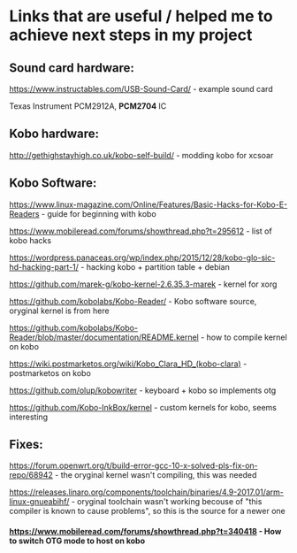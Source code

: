 # Links that are useful / helped me to achieve next steps in my project
## Sound card hardware:
https://www.instructables.com/USB-Sound-Card/ - example sound card

Texas Instrument PCM2912A, **PCM2704** IC

## Kobo hardware:
http://gethighstayhigh.co.uk/kobo-self-build/ - modding kobo for xcsoar

## Kobo Software:
https://www.linux-magazine.com/Online/Features/Basic-Hacks-for-Kobo-E-Readers - guide for beginning with kobo

https://www.mobileread.com/forums/showthread.php?t=295612 - list of kobo hacks

https://wordpress.panaceas.org/wp/index.php/2015/12/28/kobo-glo-sic-hd-hacking-part-1/ - hacking kobo + partition table + debian

https://github.com/marek-g/kobo-kernel-2.6.35.3-marek - kernel for xorg

https://github.com/kobolabs/Kobo-Reader/ - Kobo software source, oryginal kernel is from here

https://github.com/kobolabs/Kobo-Reader/blob/master/documentation/README.kernel - how to compile kernel on kobo

https://wiki.postmarketos.org/wiki/Kobo_Clara_HD_(kobo-clara) - postmarketos on kobo

https://github.com/olup/kobowriter - keyboard + kobo so implements otg

https://github.com/Kobo-InkBox/kernel - custom kernels for kobo, seems interesting

## Fixes:
https://forum.openwrt.org/t/build-error-gcc-10-x-solved-pls-fix-on-repo/68942 - the oryginal kernel wasn't compiling, this was needed

https://releases.linaro.org/components/toolchain/binaries/4.9-2017.01/arm-linux-gnueabihf/ - oryginal toolchain wasn't working becouse of "this compiler is known to cause problems", so this is the source for a newer one

#### https://www.mobileread.com/forums/showthread.php?t=340418 - How to switch OTG mode to host on kobo

